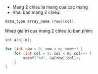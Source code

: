 - Mang 2 chieu la mang cua cac mang
- Khai bao mang 2 chieu:
```c
data_type array_name [row][col];
```

Nhap gia tri cua mang 2 chieu tu ban phim: 
```c
int a[n][m];

for (int row = 0; row < n; row++) {
    for (int col = 0; col < m; col++) {
        scanf("%d", &a[row][col]);
    }
}
```

